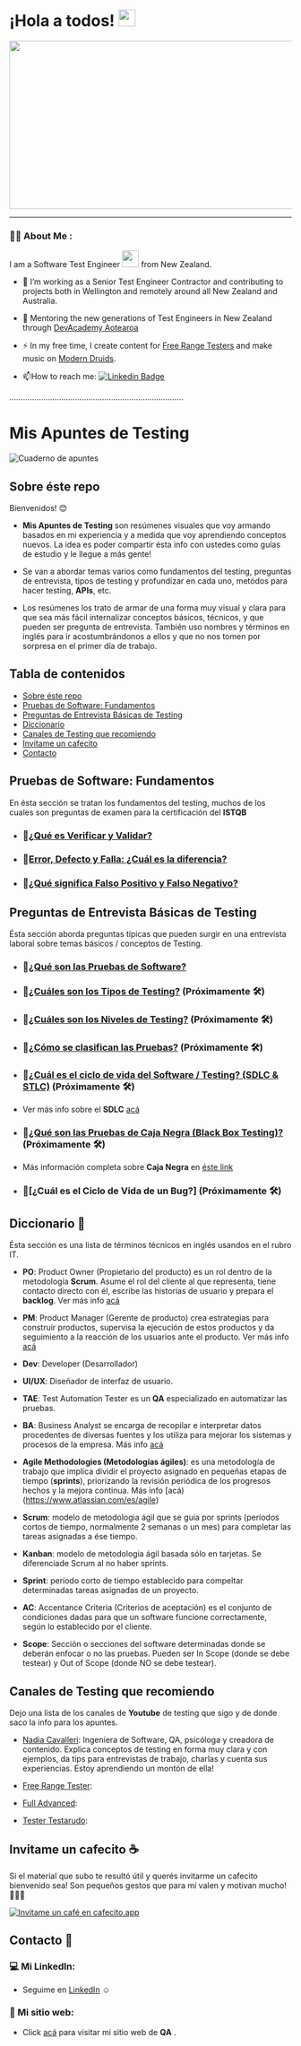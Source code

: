 
  <img src="https://komarev.com/ghpvc/?username=thefreerangetester&color=blue" alt=""/>
  <h1>
  ¡Hola a todos!
  <img src="https://media.giphy.com/media/hvRJCLFzcasrR4ia7z/giphy.gif" width="30px"/>
  </h1>
</div>
<div align="center">
  <img src="https://media.giphy.com/media/dWesBcTLavkZuG35MI/giphy.gif" width="600" height="300"/>
</div>

---
### :man_technologist: About Me :
I am a Software Test Engineer <img src="https://media.giphy.com/media/WUlplcMpOCEmTGBtBW/giphy.gif" width="30"> from New Zealand.
- :telescope: I’m working as a Senior Test Engineer Contractor and contributing to projects both in Wellington and remotely around all New Zealand and Australia.

- :seedling: Mentoring the new generations of Test Engineers in New Zealand through <a href="https://devacademy.co.nz/testing-automation-essentials/">DevAcademy Aotearoa</a>

- :zap: In my free time, I create content for <a href="https://www.freerangetesters.com/">Free Range Testers</a> and make music on <a href="https://open.spotify.com/intl-es/artist/1n8lYlkH7XKivKBmh6oey1/">Modern Druids</a>.

- :mailbox:How to reach me: [![Linkedin Badge](https://img.shields.io/badge/-Mar-blue?style=flat&logo=Linkedin&logoColor=white)](https://www.linkedin.com/in/mariana-ludue%C3%B1a-qa-tester-engineer)


.............................................................................
# Mis Apuntes de Testing

![Cuaderno de apuntes](https://i.pinimg.com/736x/1b/34/c4/1b34c41c29c48bdb85daf7923e4c48a3.jpg)

## Sobre éste repo

Bienvenidos! 😊

- **Mis Apuntes de Testing** son resúmenes visuales que voy armando basados en mi experiencia y a medida que voy aprendiendo conceptos nuevos. La idea es poder compartir ésta info con ustedes como guías de estudio y le llegue a más gente!

- Se van a abordar temas varios como fundamentos del testing, preguntas de entrevista, tipos de testing y profundizar en cada uno, metódos para hacer testing, **APIs**, etc.

- Los resúmenes los trato de armar de una forma muy visual y clara para que sea más fácil internalizar conceptos básicos, técnicos, y que pueden ser pregunta de entrevista. También uso nombres y términos en inglés para ir acostumbrándonos a ellos y que no nos tomen por sorpresa en el primer día de trabajo. 


## Tabla de contenidos

- [Sobre éste repo](https://github.com/marianaluduena/mis-apuntes-de-testing/blob/main/README.md#sobre-%C3%A9ste-repo)
- [Pruebas de Software: Fundamentos](https://github.com/marianaluduena/mis-apuntes-de-testing/blob/main/README.md#pruebas-de-software-fundamentos)
- [Preguntas de Entrevista Básicas de Testing](https://github.com/marianaluduena/mis-apuntes-de-testing/blob/main/README.md#preguntas-de-entrevista-b%C3%A1sicas-de-testing-apuntes-%EF%B8%8F)
- [Diccionario](https://github.com/marianaluduena/mis-apuntes-de-testing/blob/main/README.md#diccionario)
- [Canales de Testing que recomiendo](https://github.com/marianaluduena/mis-apuntes-de-testing/blob/main/README.md#canales-de-testing-que-recomiendo)
- [Invitame un cafecito](https://github.com/marianaluduena/mis-apuntes-de-testing/blob/main/README.md#invitame-un-cafecito-)
- [Contacto](https://github.com/marianaluduena/mis-apuntes-de-testing/blob/main/README.md#contacto)

## Pruebas de Software: Fundamentos 

En ésta sección se tratan los fundamentos del testing, muchos de los cuales son preguntas de examen para la certificación del **ISTQB**


- ### 📁[¿Qué es Verificar y Validar?](https://drive.google.com/file/d/1SWBUBQ0vGIRWSGCKkbHTSgkTqfYlwykZ/view?usp=drive_link)
  
- ### 📁[Error, Defecto y Falla: ¿Cuál es la diferencia?](https://drive.google.com/file/d/13NcrqbY2nEH9VoPeZzOsS8eCvtOHzbXN/view?usp=drive_link)

- ### 📁[¿Qué significa Falso Positivo y Falso Negativo?]()



## Preguntas de Entrevista Básicas de Testing

Ésta sección aborda preguntas típicas que pueden surgir en una entrevista laboral sobre temas básicos / conceptos de Testing.

- ### 📁[¿Qué son las Pruebas de Software?](https://drive.google.com/file/d/1eydEyPM2PXwB2wbCuzdjYwhH8IXObgpD/view?usp=drive_link)
  
- ### 📁[¿Cuáles son los Tipos de Testing?]() (Próximamente 🛠️)

- ### 📁[¿Cuáles son los Niveles de Testing?]() (Próximamente 🛠️)

- ### 📁[¿Cómo se clasifican las Pruebas?]() (Próximamente 🛠️)
  
- ### 📁[¿Cuál es el ciclo de vida del Software / Testing? (SDLC & STLC)]() (Próximamente 🛠️)
- Ver más info sobre el **SDLC** [acá](https://www.guru99.com/es/software-testing-life-cycle.html)

- ### 📁[¿Qué son las Pruebas de Caja Negra (Black Box Testing)?]() (Próximamente 🛠️)
- Más información completa sobre **Caja Negra** en [éste link](https://www.zaptest.com/es/pruebas-de-caja-negra-que-son-tipos-procesos-enfoques-herramientas-y-mucho-mas)

- ### 📁[¿Cuál es el Ciclo de Vida de un Bug?] (Próximamente 🛠️)




## Diccionario 📖

Ésta sección es una lista de términos técnicos en inglés usandos en el rubro IT.


- **PO**: Product Owner (Propietario del producto) es un rol dentro de la metodología **Scrum**. Asume el rol del cliente al que representa, tiene contacto directo con él, escribe las historias de usuario y prepara el **backlog**. Ver más info [acá](https://asana.com/es/resources/product-owner)
  
- **PM**: Product Manager (Gerente de producto) crea estrategias para construir productos, supervisa la ejecución de estos productos y da seguimiento a la reacción de los usuarios ante el producto. Ver más info [acá](https://blog.hubspot.es/service/product-manager#que-es)

- **Dev**: Developer (Desarrollador)

- **UI/UX**: Diseñador de interfaz de usuario.
  
- **TAE**: Test Automation Tester es un **QA** especializado en automatizar las pruebas.
  
- **BA**: Business Analyst se encarga de recopilar e interpretar datos procedentes de diversas fuentes y los utiliza para mejorar los sistemas y procesos de la empresa. Más info [acá](https://www.michaelpage.es/advice/profesi%C3%B3n/tecnolog%C3%ADa/perfil-de-business-analyst)
  
- **Agile Methodologies (Metodologías ágiles)**: es una metodología de trabajo que implica dividir el proyecto asignado en pequeñas etapas de tiempo (**sprints**), priorizando la revisión periódica de los progresos hechos y la mejora continua. Más info [acá)(https://www.atlassian.com/es/agile)

- **Scrum**: modelo de metodologia ágil que se guía por sprints (períodos cortos de tiempo, normalmente 2 semanas o un mes) para completar las tareas asignadas a ése tiempo.

- **Kanban**: modelo de metodologia ágil basada sólo en tarjetas. Se diferenciade Scrum al no haber sprints.

- **Sprint**: período corto de tiempo establecido para compeltar determinadas tareas asignadas de un proyecto.

- **AC**: Accentance Criteria (Criterios de aceptación) es el conjunto de condiciones dadas para que un software funcione correctamente, según lo establecido por el cliente.

- **Scope**: Sección o secciones del software determinadas donde se deberán enfocar o no las pruebas. Pueden ser In Scope (donde se debe testear) y Out of Scope (donde NO se debe testear).


## Canales de Testing que recomiendo

Dejo una lista de los canales de **Youtube** de testing que sigo y de donde saco la info para los apuntes.


- [Nadia Cavalleri](https://www.youtube.com/@NadiaCavalleri): Ingeniera de Software, QA, psicóloga y creadora de contenido. Explica conceptos de testing en forma muy clara y con ejemplos, da tips para entrevistas de trabajo,  charlas y cuenta sus experiencias. Estoy aprendiendo un montón de ella!


- [Free Range Tester](https://www.youtube.com/@FreeRangeTesters):
  

- [Full Advanced](https://www.youtube.com/@FullAdvanced):


- [Tester Testarudo](https://www.youtube.com/@TesterTestarudo):




## Invitame un cafecito ☕

Si el material que subo te resultó útil y querés invitarme un cafecito bienvenido sea! Son pequeños gestos que para mí valen y motivan mucho! 💓💓💓

[![Invitame un café en cafecito.app](https://cdn.cafecito.app/imgs/buttons/button_5.svg)](https://cafecito.app/mariana-luduena)


## Contacto 🤝

### 💻 Mi LinkedIn: 

- Seguime en [LinkedIn](https://www.linkedin.com/in/mariana-ludue%C3%B1a-qa-tester-engineer/) ☺️

### 🔎 Mi sitio web:

- Click [acá](https://mariana-luduena-qa-tester.notion.site/Mariana-Ludue-a-QA-Tester-74974d4fd1dc4af1ab672869471620aa) para visitar mi sitio web de **QA** .








